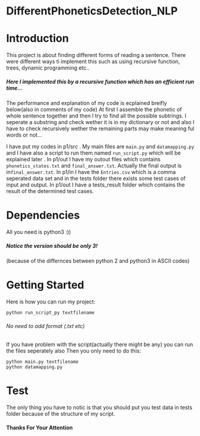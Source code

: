 # DifferentPhoneticsDetection_NLP
# Introduction 
This project is about finding different forms of reading a sentence.
There were different ways ti implement this such as using recursive function, trees, dynamic programming etc..
##### Here I implemented this by a recursive function which has an efficient run time...
The performance and explanation of my code is ecplained breifly below(also in comments of my code)
At first I assemble the phonetic of whole sentence together and then I try to find all the possible subtrings.
I seperate a substring and check wether it is in my dictionary or not and also I have to check recursively wether the remaining parts may make meaning ful words or not...

I have put my codes in p1/src . My main files are `main.py` and `datamapping.py` and I have also a script to run them named `run_script.py` which will be explained later .
In p1/out I have my outout files which contains `phonetics_states.txt` and `final_answer.txt`.
Actually the final output is in`final_answer.txt`.
In p1/in I have the `Entries.csv` which is a comma seperated data set and in the tests folder there exists some test cases of input and output.
In p1/out I have a tests_result folder which contains the result of the determined test cases.

# Dependencies
All you need is python3 :))
##### Notice the version should be only 3!
(because of the differnces between python 2 and python3 in ASCII codes)

# Getting Started
Here is how you can run my project:
``` 
python run_script_py textfilename
```

###### No need to add format (.txt etc)
If you have problem with the script(actually there might be any) you can run the files seperately also 
Then you only need to do this:
``` 
python main.py textfilename
python datamapping.py
```
# Test
The only thing you have to notic is that you should put you test data in tests folder because of the structure of my script.
#### Thanks For Your Attention
